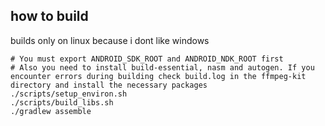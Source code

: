 ## how to build
builds only on linux because i dont like windows
```
# You must export ANDROID_SDK_ROOT and ANDROID_NDK_ROOT first
# Also you need to install build-essential, nasm and autogen. If you encounter errors during building check build.log in the ffmpeg-kit directory and install the necessary packages
./scripts/setup_environ.sh
./scripts/build_libs.sh
./gradlew assemble
```
